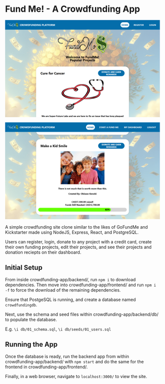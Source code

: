 # Fund Me! - A Crowdfunding App

![The front page](firstShot.png)

![A sample project](secondShot.png)

A simple crowdfunding site clone similar to the likes of GoFundMe and Kickstarter made using NodeJS, Express, React, and PostgreSQL.

Users can register, login, donate to any project with a credit card, create their own funding projects, edit their projects, 
and see their projects and donation reciepts on their dashboard.

## Initial Setup

From inside crowdfunding-app/backend/, run ```npm i``` to download dependencies. 
Then move into crowdfunding-app/frontend/ and run ```npm i -f``` to force the download of the remaining dependencies. 

Ensure that PostgeSQL is running, and create a database named ```crowdfundingdb```. 

Next, use the schema and seed files within crowdfunding-app/backend/db/ to populate the database.

E.g. ```\i db/01_schema.sql```, ```\i db/seeds/01_users.sql```

## Running the App

Once the database is ready, run the backend app from within crowdfunding-app/backend/ with ```npm start``` 
and do the same for the frontend in crowdfunding-app/frontend/.

Finally, in a web browser, navigate to ```localhost:3000/``` to view the site.
